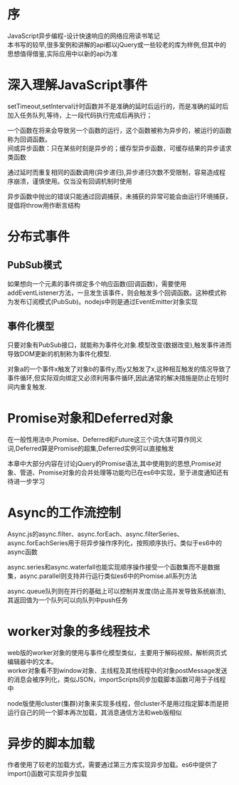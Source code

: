 # 序  
JavaScript异步编程-设计快速响应的网络应用读书笔记  
本书写的较早,很多案例和讲解的api都以jQuery或一些较老的库为样例,但其中的思想值得借鉴,实际应用中以新的api为准  
  
  
# 深入理解JavaScript事件  
setTimeout,setInterval计时函数并不是准确的延时后运行的，而是准确的延时后加入任务队列,等待，上一段代码执行完成后再执行；  
  
一个函数在将来会导致另一个函数的运行，这个函数被称为异步的，被运行的函数称为回调函数。  
间或异步函数：只在某些时刻是异步的；缓存型异步函数，可缓存结果的异步请求类函数  
  
通过延时而重复相同的函数调用(异步递归),异步递归次数不受限制，容易造成程序崩溃，谨慎使用。仅当没有回调机制时使用  
  
异步函数中抛出的错误只能通过回调捕获，未捕获的异常可能会由运行环境捕获，提倡将throw用作断言结构  
  
# 分布式事件  
## PubSub模式  
如果想向一个元素的事件绑定多个响应函数(回调函数)，需要使用addEventListener方法，一旦发生该事件，则会触发多个回调函数。这种模式称为发布订阅模式(PubSub)。nodejs中则是通过EventEmitter对象实现  
  
## 事件化模型  
只要对象有PubSub接口，就能称为事件化对象.模型改变(数据改变),触发事件进而导致DOM更新的机制称为事件化模型.  
  
对象a的一个事件x触发了对象b的事件y,而y又触发了x,这种相互触发的情况导致了事件循环,但实际双向绑定又必须利用事件循环,因此通常的解决措施是防止在短时间内重复触发.  
  
# Promise对象和Deferred对象  
在一般性用法中,Promise、Deferred和Future这三个词大体可算作同义词,Deferred算是Promise的超集,Deferred实例可以直接触发  
  
本章中大部分内容在讨论jQuery的Promise语法,其中使用到的思想,Promise对象、管道、Promise对象的合并处理等功能均已在es6中实现，至于进度通知还有待进一步学习  
  
# Async的工作流控制  
Async.js的async.filter、async.forEach、async.filterSeries、async.forEachSeries用于将异步操作序列化，按照顺序执行。类似于es6中的async函数  
  
async.series和async.waterfall也能实现顺序操作接受一个函数集而不是数据集，async.parallel则支持并行运行类似es6中的Promise.all系列方法  
  
async.queue队列则在并行的基础上可以控制并发度(防止高并发导致系统崩溃),其返回值为一个队列可以向队列中push任务  
  
# worker对象的多线程技术  
web版的worker对象的使用与事件化模型类似，主要用于解码视频，解析网页式编辑器中的文本。  
worker对象看不到window对象、主线程及其他线程中的对象postMessage发送的消息会被序列化，类似JSON，importScripts同步加载脚本函数可用于子线程中  
  
node版使用cluster(集群)对象来实现多线程，但cluster不是用过指定脚本而是把运行自己的同一个脚本再次加载，其消息通信方法和web版相似  
  
# 异步的脚本加载  
作者使用了较老的加载方式，需要通过第三方库实现异步加载。es6中提供了import()函数可实现异步加载